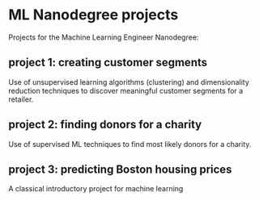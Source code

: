 # ML Nanodegree projects
Projects for the Machine Learning Engineer Nanodegree:

## project 1: creating customer segments
Use of unsupervised learning algorithms (clustering) and dimensionality reduction techniques to discover meaningful customer segments for a retailer.

## project 2: finding donors for a charity
Use of supervised ML techniques to find most likely donors for a charity.

## project 3: predicting Boston housing prices
A classical introductory project for machine learning

